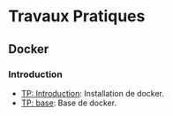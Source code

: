 # Travaux Pratiques

## Docker

### Introduction
* [TP: Introduction](cours/installation.md): Installation de docker.
* [TP: base](cours/base.md): Base de docker.